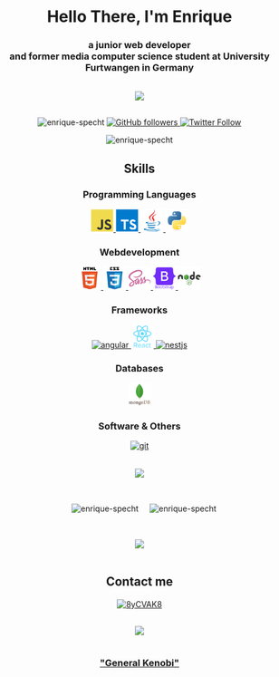 <h1 align="center">Hello There, I'm Enrique</h1>
<h3 align="center">
  a junior web developer </br>
  and former media computer science student at University Furtwangen in Germany
</h3>

<p align="center">
  <img
    align="center"
    style="margin: 1rem"
    src="https://user-images.githubusercontent.com/73097560/115834477-dbab4500-a447-11eb-908a-139a6edaec5c.gif"
    style="max-width: 100%; display: inline-block"
    data-target="animated-image.originalImage"
  />
</p>

<p align="center">
  <img
    src="https://komarev.com/ghpvc/?username=enrique-specht&label=Profile%20views&color=0e75b6&style=flat-square"
    alt="enrique-specht"
  />
  <a href="https://github.com/enrique-specht">
    <img
      src="https://img.shields.io/github/followers/enrique-specht?label=Follow&amp;style=social"
      alt="GitHub followers"
    />
  </a>
  <a href="https://twitter.com/goldiGaming_">
    <img
      src="https://img.shields.io/twitter/follow/goldiGaming_?label=Follow&amp;style=social"
      alt="Twitter Follow"
    />
  </a>
</p>

<p align="center">
  <img
    src="https://github-readme-stats.vercel.app/api/top-langs?username=enrique-specht&show_icons=true&theme=dark&locale=en&layout=compact"
    alt="enrique-specht"
  />
</p>

<h2 align="center" style="font-weight: bold">Skills</h2>
<h3 align="center">Programming Languages</h3>
<p align="center" style="margin: 1rem">
  <a
    href="https://developer.mozilla.org/en-US/docs/Web/JavaScript"
    target="_blank"
    rel="noreferrer"
  >
    <img
      src="https://raw.githubusercontent.com/devicons/devicon/master/icons/javascript/javascript-original.svg"
      alt="javascript"
      width="40"
      height="40"
    />
  </a>
  <a href="https://www.typescriptlang.org/" target="_blank" rel="noreferrer">
    <img
      src="https://raw.githubusercontent.com/devicons/devicon/master/icons/typescript/typescript-original.svg"
      alt="typescript"
      width="40"
      height="40"
    />
  </a>
  <a href="https://www.java.com" target="_blank" rel="noreferrer">
    <img
      src="https://raw.githubusercontent.com/devicons/devicon/master/icons/java/java-original.svg"
      alt="java"
      width="40"
      height="40"
    />
  </a>
  <a href="https://www.python.org" target="_blank" rel="noreferrer">
    <img
      src="https://raw.githubusercontent.com/devicons/devicon/master/icons/python/python-original.svg"
      alt="python"
      width="40"
      height="40"
    />
  </a>
</p>
<h3 align="center">Webdevelopment</h3>
<p align="center" style="margin: 1rem">
  <a href="https://www.w3.org/html/" target="_blank" rel="noreferrer">
    <img
      src="https://raw.githubusercontent.com/devicons/devicon/master/icons/html5/html5-original-wordmark.svg"
      alt="html5"
      width="40"
      height="40"
    />
  </a>
  <a href="https://www.w3schools.com/css/" target="_blank" rel="noreferrer">
    <img
      src="https://raw.githubusercontent.com/devicons/devicon/master/icons/css3/css3-original-wordmark.svg"
      alt="css3"
      width="40"
      height="40"
    />
  </a>
  <a href="https://sass-lang.com" target="_blank" rel="noreferrer">
    <img
      src="https://raw.githubusercontent.com/devicons/devicon/master/icons/sass/sass-original.svg"
      alt="sass"
      width="40"
      height="40"
    />
  </a>
  <a href="https://getbootstrap.com" target="_blank" rel="noreferrer">
    <img
      src="https://raw.githubusercontent.com/devicons/devicon/master/icons/bootstrap/bootstrap-plain-wordmark.svg"
      alt="bootstrap"
      width="40"
      height="40"
    />
  </a>
  <a href="https://nodejs.org" target="_blank" rel="noreferrer">
    <img
      src="https://raw.githubusercontent.com/devicons/devicon/master/icons/nodejs/nodejs-original-wordmark.svg"
      alt="nodejs"
      width="40"
      height="40"
    />
  </a>
</p>
<h3 align="center">Frameworks</h3>
<p align="center" style="margin: 1rem">
  <a href="https://angular.io" target="_blank" rel="noreferrer">
    <img
      src="https://angular.io/assets/images/logos/angular/angular.svg"
      alt="angular"
      width="40"
      height="40"
    />
  </a>
  <a href="https://reactjs.org/" target="_blank" rel="noreferrer">
    <img
      src="https://raw.githubusercontent.com/devicons/devicon/master/icons/react/react-original-wordmark.svg"
      alt="react"
      width="40"
      height="40"
    />
  </a>
  <a href="https://nestjs.com/" target="_blank" rel="noreferrer">
    <img
      src="https://nestjs.com/logo-small-gradient.d792062c.svg"
      alt="nestjs"
      width="40"
      height="40"
    />
  </a>
</p>
<h3 align="center">Databases</h3>
<p align="center" style="margin: 1rem">
  <a href="https://www.mongodb.com/" target="_blank" rel="noreferrer">
    <img
      src="https://raw.githubusercontent.com/devicons/devicon/master/icons/mongodb/mongodb-original-wordmark.svg"
      alt="mongodb"
      width="40"
      height="40"
    />
  </a>
</p>
<h3 align="center">Software & Others</h3>
<p align="center" style="margin: 1rem">
  <a href="https://git-scm.com/" target="_blank" rel="noreferrer">
    <img
      src="https://www.vectorlogo.zone/logos/git-scm/git-scm-icon.svg"
      alt="git"
      width="40"
      height="40"
    />
  </a>
</p>

<p align="center">
  <img
    align="center"
    style="margin: 1rem"
    src="https://user-images.githubusercontent.com/73097560/115834477-dbab4500-a447-11eb-908a-139a6edaec5c.gif"
    style="max-width: 100%; display: inline-block"
    data-target="animated-image.originalImage"
  />
</p>

<p align="center">
  <img
    align="center"
    style="margin: 1rem"
    src="https://github-readme-stats.vercel.app/api?username=enrique-specht&show_icons=true&theme=dark&locale=en"
    alt="enrique-specht"
  />
  <img
    align="center"
    src="https://github-readme-streak-stats.herokuapp.com/?user=enrique-specht&theme=dark"
    alt="enrique-specht"
  />
</p>

<p align="center">
  <img
    align="center"
    style="margin: 1rem"
    src="https://user-images.githubusercontent.com/73097560/115834477-dbab4500-a447-11eb-908a-139a6edaec5c.gif"
    style="max-width: 100%; display: inline-block"
    data-target="animated-image.originalImage"
  />
</p>

<h2 align="center" style="font-weight: bold">Contact me</h2>
<p align="center">
  <a href="https://discord.gg/8yCVAK8" target="blank"
    ><img
      align="center"
      src="https://raw.githubusercontent.com/rahuldkjain/github-profile-readme-generator/master/src/images/icons/Social/discord.svg"
      alt="8yCVAK8"
      height="30"
      width="40"
    />
  </a>
</p>

<p align="center">
  <img
    align="center"
    style="margin: 1rem"
    src="https://user-images.githubusercontent.com/73097560/115834477-dbab4500-a447-11eb-908a-139a6edaec5c.gif"
    style="max-width: 100%; display: inline-block"
    data-target="animated-image.originalImage"
  />
</p>

<h3 align="center">
  <a href="https://youtu.be/frszEJb0aOo?t=4" rel="nofollow">"General Kenobi"</a>
</h3>
